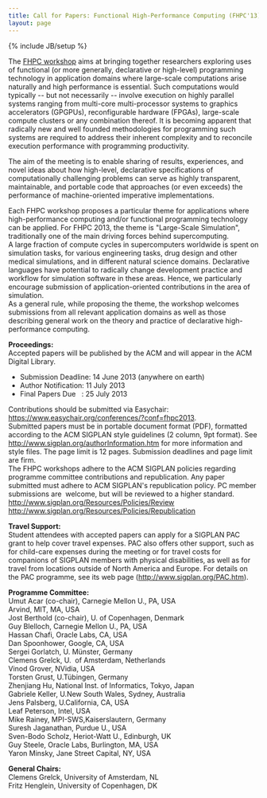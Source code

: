 ```yaml
---
title: Call for Papers: Functional High-Performance Computing (FHPC'13)
layout: page
---
```

{% include JB/setup %}

<div class="item-text dynamic-text">
	<div><p>The <a href="http://hiperfit.dk/fhpc13.html" target="_blank" rel="nofollow">FHPC workshop</a>
 aims at bringing together researchers exploring uses of functional (or 
more generally, declarative or high-level) programming technology in 
application domains where large-scale computations arise naturally and 
high performance is essential. Such computations would typically -- but 
not necessarily -- involve execution on highly parallel systems ranging 
from multi-core multi-processor systems to graphics accelerators 
(GPGPUs), reconfigurable hardware (FPGAs), large-scale compute clusters 
or any combination thereof. It is becoming apparent that radically new 
and well founded methodologies for programming such systems are required
 to address their inherent complexity and to reconcile execution 
performance with programming productivity.</p><p>The aim of the meeting 
is to enable sharing of results, experiences, and novel ideas about how 
high-level, declarative specifications of computationally challenging 
problems can serve as highly transparent, maintainable, and portable 
code that approaches (or even exceeds) the performance of 
machine-oriented imperative implementations.</p><p>Each FHPC workshop 
proposes a particular theme for applications where high-performance 
computing and/or functional programming technology can be applied. For 
FHPC 2013, the theme is "Large-Scale Simulation", traditionally one of 
the main driving forces behind supercomputing.<br>A large fraction of 
compute cycles in supercomputers worldwide is spent on simulation tasks,
 for various engineering tasks, drug design and other medical 
simulations, and in different natural science domains. Declarative 
languages have potential to radically change development practice and 
workflow for simulation software in these areas. Hence, we particularly 
encourage submission of application-oriented contributions in the area 
of simulation.&nbsp; <br>As a general rule, while proposing the theme, the 
workshop welcomes submissions from all relevant application domains as 
well as those describing general work on the theory and practice of 
declarative high-performance computing.</p><p><strong>Proceedings:</strong><br>Accepted papers will be published by the ACM and will appear in the ACM Digital Library.</p><ul><li>Submission Deadline: 14 June 2013 (anywhere on earth)</li><li>Author Notification: 11 July 2013</li><li>Final Papers Due&nbsp;&nbsp; : 25 July 2013<br></li></ul><p>Contributions should be submitted via Easychair: <a href="https://www.easychair.org/conferences/?conf=fhpc2013" target="_blank" rel="nofollow">https://www.easychair.org/conferences/?conf=fhpc2013</a>.<br>Submitted
 papers must be in portable document format (PDF), formatted according 
to the ACM SIGPLAN style guidelines (2 column, 9pt format). See <a href="http://www.sigplan.org/authorInformation.htm" target="_blank" rel="nofollow">http://www.sigplan.org/authorInformation.htm</a> for more information and style files. The page limit is 12 pages. Submission deadlines and page limit are firm.<br>The
 FHPC workshops adhere to the ACM SIGPLAN policies regarding programme 
committee contributions and republication. Any paper submitted must 
adhere to ACM SIGPLAN's republication policy. PC member submissions are&nbsp;
 welcome, but will be reviewed to a higher standard.<br><a href="http://www.sigplan.org/Resources/Policies/Review" target="_blank" rel="nofollow">http://www.sigplan.org/Resources/Policies/Review</a><br><a href="http://www.sigplan.org/Resources/Policies/Republication" target="_blank" rel="nofollow">http://www.sigplan.org/Resources/Policies/Republication</a></p><p><strong>Travel Support:</strong><br>Student
 attendees with accepted papers can apply for a SIGPLAN PAC grant to 
help cover travel expenses. PAC also offers other support, such as for 
child-care expenses during the meeting or for travel costs for 
companions of SIGPLAN members with physical disabilities, as well as for
 travel from locations outside of North America and Europe. For details 
on the PAC programme, see its web page (<a href="http://www.sigplan.org/PAC.htm" target="_blank" rel="nofollow">http://www.sigplan.org/PAC.htm</a>).</p><p><strong>Programme Committee:</strong><br>Umut Acar (co-chair), Carnegie Mellon U., PA, USA<br>Arvind, MIT, MA, USA<br>Jost Berthold (co-chair), U. of Copenhagen, Denmark<br>Guy Blelloch, Carnegie Mellon U., PA, USA<br>Hassan Chafi, Oracle Labs, CA, USA<br>Dan Spoonhower, Google, CA, USA<br>Sergei Gorlatch, U. M&uuml;nster, Germany<br>Clemens Grelck, U. &nbsp;of Amsterdam, Netherlands<br>Vinod Grover, NVidia, USA<br>Torsten Grust, U.T&uuml;bingen, Germany<br>Zhenjiang Hu, National Inst. of Informatics, Tokyo, Japan<br>Gabriele Keller, U.New South Wales, Sydney, Australia<br>Jens Palsberg, U.California, CA, USA<br>Leaf Peterson, Intel, USA<br>Mike Rainey, MPI-SWS,Kaiserslautern, Germany<br>Suresh Jaganathan, Purdue U., USA<br>Sven-Bodo Scholz, Heriot-Watt U., Edinburgh, UK<br>Guy Steele, Oracle Labs, Burlington, MA, USA<br>Yaron Minsky, Jane Street Capital, NY, USA</p><p><strong>General Chairs:<br></strong>Clemens Grelck, University of Amsterdam, NL<br>Fritz Henglein, University of Copenhagen, DK</p></div>
</div>
